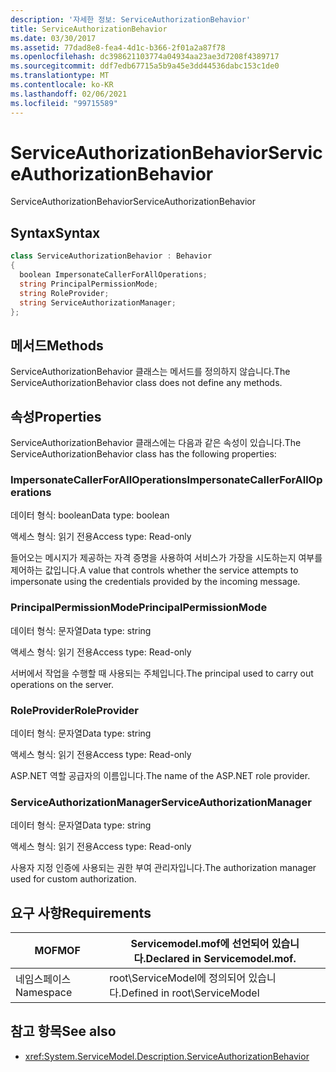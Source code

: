 ```yaml
---
description: '자세한 정보: ServiceAuthorizationBehavior'
title: ServiceAuthorizationBehavior
ms.date: 03/30/2017
ms.assetid: 77dad8e8-fea4-4d1c-b366-2f01a2a87f78
ms.openlocfilehash: dc398621103774a04934aa23ae3d7208f4389717
ms.sourcegitcommit: ddf7edb67715a5b9a45e3dd44536dabc153c1de0
ms.translationtype: MT
ms.contentlocale: ko-KR
ms.lasthandoff: 02/06/2021
ms.locfileid: "99715589"
---
```

# <a name="serviceauthorizationbehavior"></a><span data-ttu-id="6a083-103">ServiceAuthorizationBehavior</span><span class="sxs-lookup"><span data-stu-id="6a083-103">ServiceAuthorizationBehavior</span></span>

<span data-ttu-id="6a083-104">ServiceAuthorizationBehavior</span><span class="sxs-lookup"><span data-stu-id="6a083-104">ServiceAuthorizationBehavior</span></span>  
  
## <a name="syntax"></a><span data-ttu-id="6a083-105">Syntax</span><span class="sxs-lookup"><span data-stu-id="6a083-105">Syntax</span></span>  
  
```csharp
class ServiceAuthorizationBehavior : Behavior  
{  
  boolean ImpersonateCallerForAllOperations;  
  string PrincipalPermissionMode;  
  string RoleProvider;  
  string ServiceAuthorizationManager;  
};  
```  
  
## <a name="methods"></a><span data-ttu-id="6a083-106">메서드</span><span class="sxs-lookup"><span data-stu-id="6a083-106">Methods</span></span>  

 <span data-ttu-id="6a083-107">ServiceAuthorizationBehavior 클래스는 메서드를 정의하지 않습니다.</span><span class="sxs-lookup"><span data-stu-id="6a083-107">The ServiceAuthorizationBehavior class does not define any methods.</span></span>  
  
## <a name="properties"></a><span data-ttu-id="6a083-108">속성</span><span class="sxs-lookup"><span data-stu-id="6a083-108">Properties</span></span>  

 <span data-ttu-id="6a083-109">ServiceAuthorizationBehavior 클래스에는 다음과 같은 속성이 있습니다.</span><span class="sxs-lookup"><span data-stu-id="6a083-109">The ServiceAuthorizationBehavior class has the following properties:</span></span>  
  
### <a name="impersonatecallerforalloperations"></a><span data-ttu-id="6a083-110">ImpersonateCallerForAllOperations</span><span class="sxs-lookup"><span data-stu-id="6a083-110">ImpersonateCallerForAllOperations</span></span>  

 <span data-ttu-id="6a083-111">데이터 형식: boolean</span><span class="sxs-lookup"><span data-stu-id="6a083-111">Data type: boolean</span></span>  
  
 <span data-ttu-id="6a083-112">액세스 형식: 읽기 전용</span><span class="sxs-lookup"><span data-stu-id="6a083-112">Access type: Read-only</span></span>  
  
 <span data-ttu-id="6a083-113">들어오는 메시지가 제공하는 자격 증명을 사용하여 서비스가 가장을 시도하는지 여부를 제어하는 값입니다.</span><span class="sxs-lookup"><span data-stu-id="6a083-113">A value that controls whether the service attempts to impersonate using the credentials provided by the incoming message.</span></span>  
  
### <a name="principalpermissionmode"></a><span data-ttu-id="6a083-114">PrincipalPermissionMode</span><span class="sxs-lookup"><span data-stu-id="6a083-114">PrincipalPermissionMode</span></span>  

 <span data-ttu-id="6a083-115">데이터 형식: 문자열</span><span class="sxs-lookup"><span data-stu-id="6a083-115">Data type: string</span></span>  
  
 <span data-ttu-id="6a083-116">액세스 형식: 읽기 전용</span><span class="sxs-lookup"><span data-stu-id="6a083-116">Access type: Read-only</span></span>  
  
 <span data-ttu-id="6a083-117">서버에서 작업을 수행할 때 사용되는 주체입니다.</span><span class="sxs-lookup"><span data-stu-id="6a083-117">The principal used to carry out operations on the server.</span></span>  
  
### <a name="roleprovider"></a><span data-ttu-id="6a083-118">RoleProvider</span><span class="sxs-lookup"><span data-stu-id="6a083-118">RoleProvider</span></span>  

 <span data-ttu-id="6a083-119">데이터 형식: 문자열</span><span class="sxs-lookup"><span data-stu-id="6a083-119">Data type: string</span></span>  
  
 <span data-ttu-id="6a083-120">액세스 형식: 읽기 전용</span><span class="sxs-lookup"><span data-stu-id="6a083-120">Access type: Read-only</span></span>  
  
 <span data-ttu-id="6a083-121">ASP.NET 역할 공급자의 이름입니다.</span><span class="sxs-lookup"><span data-stu-id="6a083-121">The name of the ASP.NET role provider.</span></span>  
  
### <a name="serviceauthorizationmanager"></a><span data-ttu-id="6a083-122">ServiceAuthorizationManager</span><span class="sxs-lookup"><span data-stu-id="6a083-122">ServiceAuthorizationManager</span></span>  

 <span data-ttu-id="6a083-123">데이터 형식: 문자열</span><span class="sxs-lookup"><span data-stu-id="6a083-123">Data type: string</span></span>  
  
 <span data-ttu-id="6a083-124">액세스 형식: 읽기 전용</span><span class="sxs-lookup"><span data-stu-id="6a083-124">Access type: Read-only</span></span>  
  
 <span data-ttu-id="6a083-125">사용자 지정 인증에 사용되는 권한 부여 관리자입니다.</span><span class="sxs-lookup"><span data-stu-id="6a083-125">The authorization manager used for custom authorization.</span></span>  
  
## <a name="requirements"></a><span data-ttu-id="6a083-126">요구 사항</span><span class="sxs-lookup"><span data-stu-id="6a083-126">Requirements</span></span>  
  
|<span data-ttu-id="6a083-127">MOF</span><span class="sxs-lookup"><span data-stu-id="6a083-127">MOF</span></span>|<span data-ttu-id="6a083-128">Servicemodel.mof에 선언되어 있습니다.</span><span class="sxs-lookup"><span data-stu-id="6a083-128">Declared in Servicemodel.mof.</span></span>|  
|---------|-----------------------------------|  
|<span data-ttu-id="6a083-129">네임스페이스</span><span class="sxs-lookup"><span data-stu-id="6a083-129">Namespace</span></span>|<span data-ttu-id="6a083-130">root\ServiceModel에 정의되어 있습니다.</span><span class="sxs-lookup"><span data-stu-id="6a083-130">Defined in root\ServiceModel</span></span>|  
  
## <a name="see-also"></a><span data-ttu-id="6a083-131">참고 항목</span><span class="sxs-lookup"><span data-stu-id="6a083-131">See also</span></span>

- <xref:System.ServiceModel.Description.ServiceAuthorizationBehavior>
